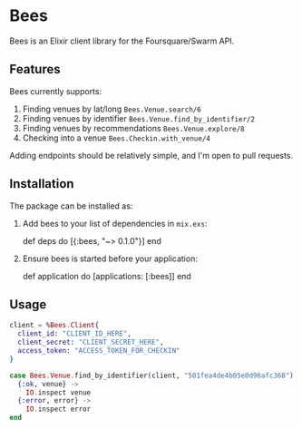 # Bees

Bees is an Elixir client library for the Foursquare/Swarm API.

## Features

Bees currently supports:

  1. Finding venues by lat/long `Bees.Venue.search/6`
  2. Finding venues by identifier `Bees.Venue.find_by_identifier/2`
  3. Finding venues by recommendations `Bees.Venue.explore/8`
  4. Checking into a venue `Bees.Checkin.with_venue/4`

Adding endpoints should be relatively simple, and I'm open to pull requests.

## Installation

The package can be installed as:

  1. Add bees to your list of dependencies in `mix.exs`:

        def deps do
          [{:bees, "~> 0.1.0"}]
        end

  2. Ensure bees is started before your application:

        def application do
          [applications: [:bees]]
        end

## Usage

```elixir
client = %Bees.Client{
  client_id: "CLIENT_ID_HERE",
  client_secret: "CLIENT_SECRET_HERE",
  access_token: "ACCESS_TOKEN_FOR_CHECKIN"
}

case Bees.Venue.find_by_identifier(client, "501fea4de4b05e0d96afc368") do
  {:ok, venue} ->
    IO.inspect venue
  {:error, error} ->
    IO.inspect error
end
```

